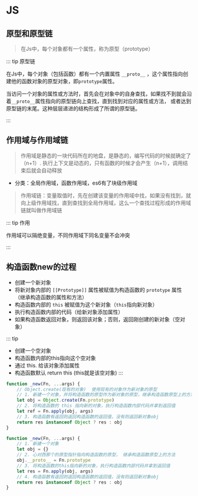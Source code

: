 # JS

## 原型和原型链
> 在Js中，每个对象都有一个属性，称为原型（prototype）

::: tip 原型链

在Js中，每个对象（包括函数）都有一个内置属性 `__proto__` ，这个属性指向创建他的函数对象的原型对象，即`prototype`属性。

当访问一个对象的属性或方法时，首先会在对象中的自身查找，如果找不到就会沿着`__proto__`属性指向的原型链向上查找，直到找到对应的属性或方法，
或者达到原型链的末尾。这种层层递进的结构形成了所谓的原型链。

:::

## 作用域与作用域链
> 作用域是静态的一块代码所在的地盘，是静态的，编写代码的时候就确定了（n+1）. 执行上下文是动态的，只有函数的时候才会产生（n+1），调用结束后就会自动释放

+ 分类：全局作用域，函数作用域，es6有了块级作用域

> 作用域链：变量取值时，先在创建该变量的作用域中找，如果没有找到，就向上级作用域找，直到查找到全局作用域，这么一个查找过程形成的作用域链就叫做作用域链

::: tip 作用

作用域可以隔绝变量，不同作用域下同名变量不会冲突

:::

## 构造函数new的过程
+ 创建一个新对象
+ 将新对象内部的 `[[Prototype]]` 属性被赋值为构造函数的 `prototype` 属性（继承构造函数的属性和方法）
+ 构造函数内部的 `this` 被赋值为这个新对象（`this`指向新对象）
+ 执行构造函数内部的代码（给新对象添加属性）
+ 如果构造函数返回对象，则返回该对象；否则，返回刚创建的新对象（空对象）

::: tip
+ 创建一个空对象
+ 构造函数内部的this指向这个空对象
+ 通过 this. 给该对象添加属性
+ 构造函数默认 return this (this就是该空对象)
:::

```js
function _new(Fn, ...args) {
    // Object.create(现有的对象)  使用现有的对象作为新对象的原型
    // 1. 新建一个对象，并将构造函数的原型作为新对象的原型，继承构造函数原型上的方法
    let obj = Object.create(Fn.prototype)
    // 2. 将构造函数的 this 指向新的对象，执行构造函数内部代码并拿到返回值
    let ref = Fn.apply(obj, args)
    // 3. 构造函数有返回则返回构造函数的返回值，没有则返回新对象obj
    return res instanceof Object ? res : obj
}
```

```js
function _new(Fn, ...args) {
    // 1. 新建一个对象
    let obj = {}
    // 2. 心对西那个的原型指针指向构造函数的原型， 继承构造函数原型上的方法
    obj.__proto__ = Fn.prototype
    // 3. 将构造函数的this指向新的对象，执行构造函数内部代码并拿到返回值
    let res = Fn.apply(obj, args)
    // 4. 构造函数有返回则返回构造函数的返回值，没有则返回新对象obj
    return res instanceof Object ? res : obj
}
```


